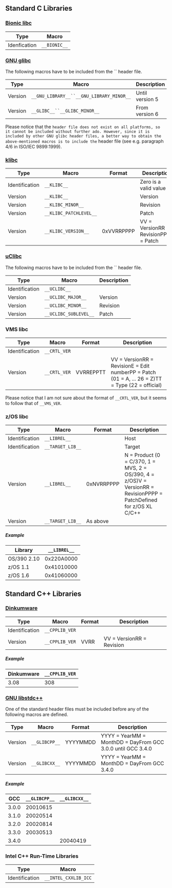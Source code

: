 
 ## Standard C Libraries ##

### [Bionic libc](http://en.wikipedia.org/wiki/Bionic_%28software%29) ###

Type|Macro
---|---
Idenfication|`__BIONIC__`

### [GNU glibc](http://en.wikipedia.org/wiki/Glibc) ###

The following macros have to be included from the `` header file.

Type|Macro|Description
---|---|---
Version|`__GNU_LIBRARY__``__GNU_LIBRARY_MINOR__`|Until version 5
Version|`__GLIBC__``__GLIBC_MINOR__`|From version 6

Please notice that the `` header file does not exist on all platforms, so it cannot be included without further ado. However, since it is included by other GNU glibc header files, a better way to obtain the above-mentioned macros is to include the `` header file (see e.g. paragraph 4/6 in ISO/IEC 9899:1999).

### [klibc](http://en.wikipedia.org/wiki/Klibc) ###

Type|Macro|Format|Description
---|---|---|---
Identification|`__KLIBC__`| |Zero is a valid value
Version|`__KLIBC__`| |Version
Version|`__KLIBC_MINOR__`| |Revision
Version|`__KLIBC_PATCHLEVEL__`| |Patch
Version|`__KLIBC_VERSION__`|0xVVRRPPPP|VV = VersionRR = RevisionPPPP = Patch

### [uClibc](http://en.wikipedia.org/wiki/Uclibc) ###

The following macros have to be included from the `` header file.

Type|Macro|Description
---|---|---
Identification|`__UCLIBC__`|
Version|`__UCLIBC_MAJOR__`|Version
Version|`__UCLIBC_MINOR__`|Revision
Version|`__UCLIBC_SUBLEVEL__`|Patch

### VMS libc ###

Type|Macro|Format|Description
---|---|---|---
Identification|`__CRTL_VER`| |
Version|`__CRTL_VER`|VVRREPPTT|VV = VersionRR = RevisionE = Edit numberPP = Patch (01 = A, ... 26 = Z)TT = Type (22 = official)

Please notice that I am not sure about the format of `__CRTL_VER`, but it seems to follow that of `__VMS_VER`.

### z/OS libc ###

Type|Macro|Format|Description
---|---|---|---
Identification|`__LIBREL__`| |Host
Identification|`__TARGET_LIB__`| |Target
Version|`__LIBREL__`|0xNVRRPPPP|N = Product (0 = C/370, 1 = MVS, 2 = OS/390, 4 = z/OS)V = VersionRR = RevisionPPPP = PatchDefined for z/OS XL C/C++
Version|`__TARGET_LIB__`|As above|

##### Example #####

Library|`__LIBREL__`
---|---
OS/390 2.10|0x220A0000
z/OS 1.1|0x41010000
z/OS 1.6|0x41060000

## Standard C++ Libraries ##

### [Dinkumware](http://en.wikipedia.org/wiki/Dinkumware) ###

Type|Macro|Format|Description
---|---|---|---
Identification|`__CPPLIB_VER`| |
Version|`__CPPLIB_VER`|VVRR|VV = VersionRR = Revision

##### Example #####

Dinkumware|`__CPPLIB_VER`
---|---
3.08|308

### [GNU libstdc++](http://gcc.gnu.org/libstdc++/) ###

One of the standard header files must be included before any of the following macros are defined.

Type|Macro|Format|Description
---|---|---|---
Version|`__GLIBCPP__`|YYYYMMDD|YYYY = YearMM = MonthDD = DayFrom GCC 3.0.0 until GCC 3.4.0
Version|`__GLIBCXX__`|YYYYMMDD|YYYY = YearMM = MonthDD = DayFrom GCC 3.4.0

##### Example #####

GCC|`__GLIBCPP__`|`__GLIBCXX__`
---|---|---
3.0.0|20010615|
3.1.0|20020514|
3.2.0|20020814|
3.3.0|20030513|
3.4.0| |20040419

### Intel C++ Run-Time Libraries ###

Type|Macro
---|---
Identification|`__INTEL_CXXLIB_ICC`

